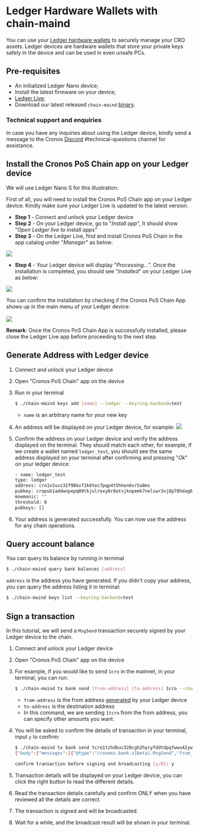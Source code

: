 # Ledger Hardware Wallets with chain-maind

You can use your [Ledger hardware wallets](https://www.ledger.com/) to securely manage your CRO assets. Ledger devices are hardware wallets that store your private keys safely in the device and can be used in even unsafe PCs.

## Pre-requisites

* An initialized Ledger Nano device;
* Install the latest firmware on your device;
* [Ledger Live](https://www.ledger.com/ledger-live);
* Download our latest released `chain-maind` [binary](https://github.com/crypto-org-chain/chain-main/releases).

### Technical support and enquiries

In case you have any inquiries about using the Ledger device, kindly send a message to the Cronos [Discord](https://discord.gg/pahqHz26q4) #technical-questions channel for assistance.

## Install the Cronos PoS Chain app on your Ledger device

We will use Ledger Nano S for this illustration:

First of all, you will need to install the Cronos PoS Chain app on your Ledger device. Kindly make sure your Ledger Live is updated to the latest version.

* **Step 1** - Connect and unlock your Ledger device
* **Step 2** - On your Ledger device, go to "_Install app_", It should show "_Open Ledger live to install apps_"
* **Step 3** - On the Ledger Live, find and install Cronos PoS Chain in the app catalog under "_Manager_" as below:&#x20;

&#x20;    ![](assets/ledger\_desktop\_wallet/s1-4-1.png)

* **Step 4** - Your Ledger device will display "_Processing…_". Once the installation is completed, you should see "_Installed_" on your Ledger Live as below:&#x20;

![](assets/ledger\_desktop\_wallet/s1-4-2.png)

You can confirm the installation by checking if the Cronos PoS Chain App shows up in the main menu of your Ledger device: \
\
![](assets/ledger\_desktop\_wallet/s1-4-3.jpeg)

**Remark**: Once the Cronos PoS Chain App is successfully installed, please close the Ledger Live app before proceeding to the next step.

## Generate Address with Ledger device

1. Connect and unlock your Ledger device
2. Open "Cronos PoS Chain" app on the device
3.  Run in your terminal

    ```bash
    $ ./chain-maind keys add [name] --ledger --keyring-backend=test
    ```

    * `name` is an arbitrary name for your new key
4. An address will be displayed on your Ledger device, for example: ![](assets/ledger\_desktop\_wallet/s9.png)
5.  Confirm the address on your Ledger device and verify the address displayed on the terminal. They should match each other, for example, if we create a wallet named `ledger_test`, you should see the same address displayed on your terminal after confirming and pressing "_Ok_" on your ledger device:

    ```bash
    - name: ledger_test
    type: ledger
    address: cro1v2uvz32f98kvf2k6tec7pqp4t5hhen6vr5a8ms
    pubkey: cropub1addwnpepq09tkjulrexy0r8atsjknpemk7nelswr3vj8p78hdag62phdhwgzgnpxrmg
    mnemonic: ""
    threshold: 0
    pubkeys: []
    ```
6. Your address is generated successfully. You can now use the address for any chain operations.

## Query account balance

You can query its balance by running in terminal

```bash
$ ./chain-maind query bank balances [address]
```

`address` is the address you have generated. If you didn't copy your address, you can query the address listing it in terminal:

```bash
$ ./chain-maind keys list --keyring-backend=test
```

## Sign a transaction

In this tutorial, we will send a `MsgSend` transaction securely signed by your Ledger device to the chain.

1. Connect and unlock your Ledger device
2. Open "Cronos PoS Chain" app on the device
3.  For example, if you would like to send `1cro` in the mainnet, in your terminal, you can run:

    ```bash
    $ ./chain-maind tx bank send [from-address] [to-address] 1cro --chain-id="crypto-org-chain-mainnet-1" --ledger --keyring-backend=test  --sign-mode=amino-json
    ```

    * `from-address` is the from address [generated](ledger.md#generate-address-with-ledger-device) by your Ledger device
    * `to-address` is the destination address
    * In this command, we are sending `1tcro` from the from address, you can specify other amounts you want.
4.  You will be asked to confirm the details of transaction in your terminal, input `y` to confirm:

    ```bash
    $ ./chain-maind tx bank send tcro1tzhdkuc328cgh2hycyfddtdpqfwwu42ywyfvkj tcro1aaah6juc9n6wvkkkr4zdn073n8gt7waha39xsv 1tcro --chain-id=testnet-croeseid-4 --ledger --keyring-backend=test  --sign-mode=amino-json
    {"body":{"messages":[{"@type":"/cosmos.bank.v1beta1.MsgSend","from_address":"tcro1tzhdkuc328cgh2hycyfddtdpqfwwu42ywyfvkj","to_address":"tcro1aaah6juc9n6wvkkkr4zdn073n8gt7waha39xsv","amount":[{"denom":"basetcro","amount":"100000000"}]}],"memo":"","timeout_height":"0","extension_options":[],"non_critical_extension_options":[]},"auth_info":{"signer_infos":[],"fee":{"amount":[],"gas_limit":"200000","payer":"","granter":""}},"signatures":[]}

    confirm transaction before signing and broadcasting [y/N]: y
    ```
5. Transaction details will be displayed on your Ledger device, you can click the right button to read the different details.
6. Read the transaction details carefully and confirm ONLY when you have reviewed all the details are correct.
7. The transaction is signed and will be broadcasted.
8. Wait for a while, and the broadcast result will be shown in your terminal.
